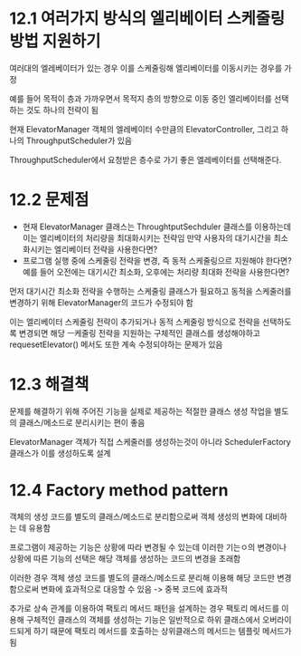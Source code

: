 # 12.1 여러가지 방식의 엘리베이터 스케줄링 방법 지원하기

여러대의 엘레베이터가 있는 경우 이를 스케줄링해 엘리베이터를 이동시키는 경우를 가정

예를 들어 목적이 층과 가까우면서 목적지 층의 방향으로 이동 중인 엘리베이터를 선택하는 것도 하나의 전략이 됨

현재 ElevatorManager 객체의 엘레베이터 수만큼의 ElevatorController, 그리고 하나의 ThroughputScheduler가 있음

ThroughputScheduler에서 요청받은 층수로 가기 좋은 엘레베이터를 선택해준다.

# 12.2 문제점

- 현재 ElevatorManager 클래스는 ThroughtputSechduler 클래스를 이용하는데 이는 엘리베이터의 처리량을 최대화시키는 전략임 만약 사용자의 대기시간을 최소화시키는 엘리베이터 전략을 사용한다면?
- 프로그램 실행 중에 스케줄링 전략을 변경, 즉 동적 스케줄링으르 지원해야 한다면? 예를 들어 오전에는 대기시간 최소화, 오후에는 처리량 최대화 전략을 사용한다면?

먼저 대기시간 최소화 전략을 수행하는 스케줄링 클래스가 필요하고 동적을 스케줄러를 변경하기 위해 ElevatorManager의 코드가 수정되야 함

이는 엘리베이터 스케줄링 전략이 추가되거나 동적 스케줄링 방식으로 전략을 선택하도록 변경되면 해당 ㅡ케줄링 전략을 지원하는 구체적인 클래스를 생성해야하고 requesetElevator() 메서도 또한 계속 수정되야하는 문제가 있음

# 12.3 해결책

문제를 해결하기 위해 주어진 기능을 실제로 제공하는 적절한 클래스 생성 작업을 별도의 클래스/메소드로 분리시키는 편이 좋음

ElevatorManager 객체가 직접 스케줄러를 생성하는것이 아니라 SchedulerFactory 클래스가 이를 생성하도록 설계

# 12.4 Factory method pattern

객체의 생성 코드를 별도의 클래스/메소드로 분리함으로써 객체 생성의 변화에 대비하는 데 유용함

프로그램이 제공하는 기능은 상황에 따라 변경될 수 있는데 이러한 기는ㅇ의 변경이나 상황에 따른 기능의 선택은 해당 객체를 생성하는 코드의 변경을 초래함

이러한 경우 객체 생성 코드를 별도의 클래스/메소드로 분리해 이용해 해당 코드만 변경함으로써 변화에 효과적으로 대응할 수 있음 -> 중복 코드에 효과적

추가로 상속 관계를 이용하여 팩토리 메서드 패턴을 설계하는 경우 팩토리 메서드를 이용해 구체적인 클래스의 객체를 생성하는 기능은 일반적으로 하위 클래스에서 오버라이드되게 하기 때문에 팩토리 메서드를 호출하는 상위클래스의 메서드는 템플릿 메서드가 됨
